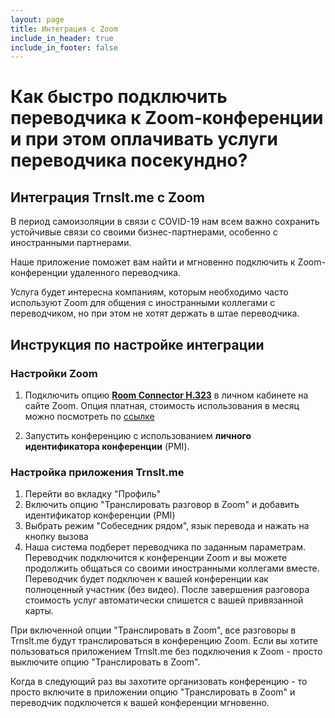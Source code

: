 ```yaml
---
layout: page
title: Интеграция c Zoom
include_in_header: true
include_in_footer: false
---
```


# Как быстро подключить переводчика к Zoom-конференции и при этом оплачивать услуги переводчика посекундно?

## Интеграция Trnslt.me с Zoom

В период самоизоляции в связи с COVID-19 нам всем важно сохранить устойчивые связи со своими бизнес-партнерами, особенно с иностранными партнерами.

Наше приложение поможет вам найти и мгновенно подключить к Zoom-конференции удаленного переводчика.

Услуга будет интересна компаниям, которым необходимо часто используют Zoom для общения с иностранными коллегами с переводчиком, но при этом не хотят держать в штае переводчика.

## Инструкция по настройке интеграции

### Настройки Zoom

1. Подключить опцию **[Room Connector H.323](https://zoom.us/pricing)** в личном кабинете на сайте Zoom. Опция платная, стоимость использования в месяц можно посмотреть по [ссылке](https://zoom.us/pricing)

2. Запустить конференцию с использованием **личного идентификатора конференции** (PMI).

### Настройка приложения Trnslt.me

1. Перейти во вкладку "Профиль"
2. Включить опцию "Транслировать разговор в Zoom"
   и добавить идентификатор конференции (PMI)
3. Выбрать режим "Собеседник рядом", язык перевода и нажать на кнопку вызова
4. Наша система подберет переводчика по заданным параметрам. Переводчик подключится к конференции Zoom и вы можете продолжить общаться со своими иностранными коллегами вместе. Переводчик будет подключен к вашей конференции как полноценный участник (без видео). После завершения разговора стоимость услуг автоматически спишется с вашей привязанной карты.

При включенной опции "Транслировать в Zoom", все разговоры в Trnslt.me будут транслироваться в конференцию Zoom. Если вы хотите пользоваться приложением Trnslt.me без подключения к Zoom - просто выключите опцию "Транслировать в Zoom".

Когда в следующий раз вы захотите организовать конференцию - то просто включите в приложении опцию "Транслировать в Zoom" и переводчик подключется к вашей конференции мгновенно.

